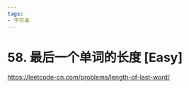 ```yaml
---
tags:
- 字符串
---
```


# 58. 最后一个单词的长度 [Easy]

<https://leetcode-cn.com/problems/length-of-last-word/>
